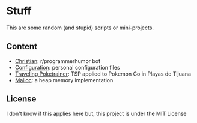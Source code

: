 # Stuff

This are some random (and stupid) scripts or mini-projects.

## Content

* [Christian](./chris): r/programmerhumor bot
* [Configuration](./config): personal configuration files
* [Traveling Poketrainer](./poketsp): TSP applied to Pokemon Go in Playas de Tijuana
* [Malloc](./heap): a heap memory implementation

## License

I don't know if this applies here but, this project is under the MIT License
